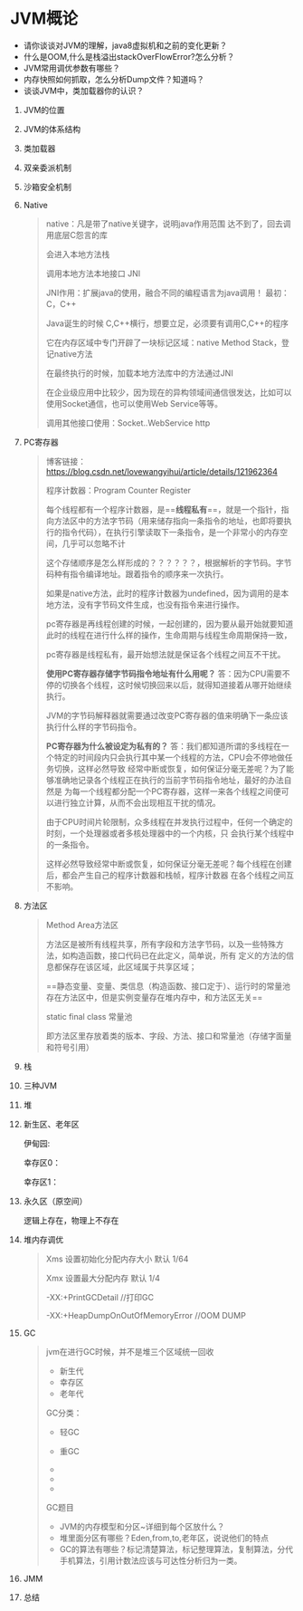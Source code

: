                                                                                                                                                                                                                                                                                                                                                                                                                                                                                                                                                                                                                                                                                                                                                                                                                                                                                                                                                                                                                                                                                                                                                                

# JVM概论

- 请你谈谈对JVM的理解，java8虚拟机和之前的变化更新？
- 什么是OOM,什么是栈溢出stackOverFlowError?怎么分析？
- JVM常用调优参数有哪些？
- 内存快照如何抓取，怎么分析Dump文件？知道吗？
- 谈谈JVM中，类加载器你的认识？



1. JVM的位置

2. JVM的体系结构

3. 类加载器

4. 双亲委派机制

5. 沙箱安全机制

6. Native

   >native：凡是带了native关键字，说明java作用范围 达不到了，回去调用底层C怨言的库
   >
   >会进入本地方法栈
   >
   >调用本地方法本地接口  JNI
   >
   >JNI作用：扩展java的使用，融合不同的编程语言为java调用！ 最初：C，C++
   >
   >Java诞生的时候 C,C++横行，想要立足，必须要有调用C,C++的程序
   >
   >它在内存区域中专门开辟了一块标记区域：native Method Stack，登记native方法
   >
   >在最终执行的时候，加载本地方法库中的方法通过JNI
   >
   >在企业级应用中比较少，因为现在的异构领域间通信很发达，比如可以使用Socket通信，也可以使用Web Service等等。
   >
   >调用其他接口使用：Socket..WebService  http

   

7. PC寄存器

   >博客链接：https://blog.csdn.net/lovewangyihui/article/details/121962364
   >
   >程序计数器：Program Counter Register
   >
   >每个线程都有一个程序计数器，是==**线程私有**==，就是一个指针，指向方法区中的方法字节码（用来储存指向一条指令的地址，也即将要执行的指令代码），在执行引擎读取下一条指令，是一个非常小的内存空间，几乎可以忽略不计
   >
   >这个存储顺序是怎么样形成的？？？？？？，根据解析的字节码。字节码种有指令编译地址。跟着指令的顺序来一次执行。
   >
   >如果是native方法，此时的程序计数器为undefined，因为调用的是本地方法，没有字节码文件生成，也没有指令来进行操作。
   >
   >pc寄存器是再线程创建的时候，一起创建的，因为要从最开始就要知道此时的线程在进行什么样的操作，生命周期与线程生命周期保持一致，
   >
   >pc寄存器是线程私有，最开始想法就是保证各个线程之间互不干扰。
   >
   >**使用PC寄存器存储字节码指令地址有什么用呢？**
   >答：因为CPU需要不停的切换各个线程，这时候切换回来以后，就得知道接着从哪开始继续执行。
   >
   >​		JVM的字节码解释器就需要通过改变PC寄存器的值来明确下一条应该执行什么样的字节码指令。
   >
   >**PC寄存器为什么被设定为私有的？**
   >答：我们都知道所谓的多线程在一个特定的时间段内只会执行其中某一个线程的方法，CPU会不停地做任务切换，这样必然导致		经常中断或恢复，如何保证分毫无差呢？为了能够准确地记录各个线程正在执行的当前字节码指令地址，最好的办法自然是		为每一个线程都分配一个PC寄存器，这样一来各个线程之间便可以进行独立计算，从而不会出现相互干扰的情况。
   >
   >​		由于CPU时间片轮限制，众多线程在并发执行过程中，任何一个确定的时刻，一个处理器或者多核处理器中的一个内核，只		会执行某个线程中的一条指令。
   >
   >​		这样必然导致经常中断或恢复，如何保证分毫无差呢？每个线程在创建后，都会产生自己的程序计数器和栈帧，程序计数器		在各个线程之间互不影响。

8. 方法区

   >
   >
   >Method Area方法区
   >
   >​	方法区是被所有线程共享，所有字段和方法字节码，以及一些特殊方法，如构造函数，接口代码已在此定义，简单说，所有 定义的方法的信息都保存在该区域，此区域属于共享区域；
   >
   >​	==静态变量、变量、类信息（构造函数、接口定于）、运行时的常量池存在方法区中，但是实例变量存在堆内存中，和方法区无关==
   >
   >static final class 常量池
   >
   >即方法区里存放着类的版本、字段、方法、接口和常量池（存储字面量和符号引用）

9. 栈

10. 三种JVM

11. 堆

12. 新生区、老年区

    伊甸园:

    幸存区0：

    幸存区1：

13. 永久区（原空间）

    逻辑上存在，物理上不存在

14. 堆内存调优

    > Xms 设置初始化分配内存大小  默认 1/64
    >
    > Xmx 设置最大分配内存 默认  1/4
    >
    > -XX:+PrintGCDetail  //打印GC
    >
    > -XX:+HeapDumpOnOutOfMemoryError  //OOM DUMP

15. GC

    >jvm在进行GC时候，并不是堆三个区域统一回收
    >
    >- 新生代
    >- 幸存区
    >- 老年代
    >
    >GC分类：
    >
    >- 轻GC
    >
    >- 重GC
    >
    >- 
    >
    >- 
    >
    >- 
    >
    >  GC题目
    >
    >  - JVM的内存模型和分区~详细到每个区放什么？
    >  - 堆里面分区有哪些？Eden,from,to,老年区，说说他们的特点
    >  - GC的算法有哪些？标记清楚算法，标记整理算法，复制算法，分代手机算法，引用计数法应该与可达性分析归为一类。

16. JMM

17. 总结
